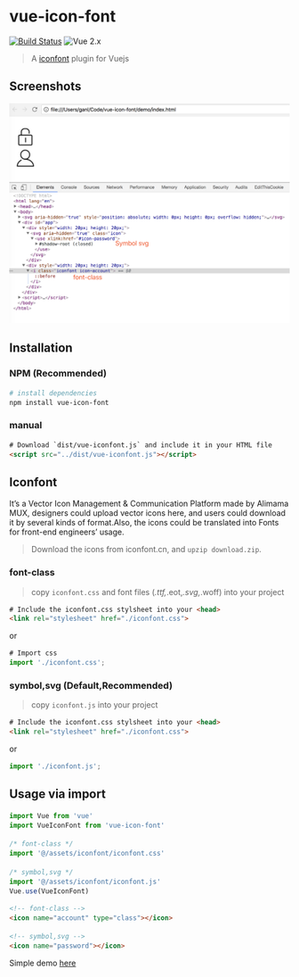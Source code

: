 # vue-icon-font

[![Build Status](https://travis-ci.org/ganl/vue-icon-font.svg?branch=master)](https://travis-ci.org/ganl/vue-icon-font)
![Vue 2.x](https://img.shields.io/badge/vue-2.x-green.svg "Vue 2 Compatible")

> A [iconfont](http://iconfont.cn/) plugin for Vuejs 

## Screenshots

![screenshot](https://github.com/ganl/mdAssets/raw/master/img/vue-icon-font_20170913-223111%402x.png)

## Installation

### NPM (Recommended)

``` bash
# install dependencies
npm install vue-icon-font
```

### manual

``` html
# Download `dist/vue-iconfont.js` and include it in your HTML file
<script src="../dist/vue-iconfont.js"></script>
```

## Iconfont

It’s a Vector Icon Management & Communication Platform made by Alimama MUX, designers could upload vector icons here, and users could download it by several kinds of format.Also, the icons could be translated into Fonts for front-end engineers’ usage.

> Download the icons from iconfont.cn, and `upzip download.zip`. 

### font-class 
> copy `iconfont.css` and font files (*.ttf,*.eot,*.svg,*.woff) into your project

``` html
# Include the iconfont.css stylsheet into your <head>
<link rel="stylesheet" href="./iconfont.css">
```
or
``` js
# Import css
import './iconfont.css';
```

### symbol,svg (Default,Recommended)
> copy `iconfont.js` into your project

``` html
# Include the iconfont.css stylsheet into your <head>
<link rel="stylesheet" href="./iconfont.css">
```
or
``` js
import './iconfont.js';
```

## Usage via import
``` js
import Vue from 'vue'
import VueIconFont from 'vue-icon-font'

/* font-class */
import '@/assets/iconfont/iconfont.css'

/* symbol,svg */
import '@/assets/iconfont/iconfont.js'
Vue.use(VueIconFont)
```

``` html
<!-- font-class -->
<icon name="account" type="class"></icon>

<!-- symbol,svg -->
<icon name="password"></icon>
```

Simple demo [here](https://ganl.github.io/vue-icon-font/demo/)

